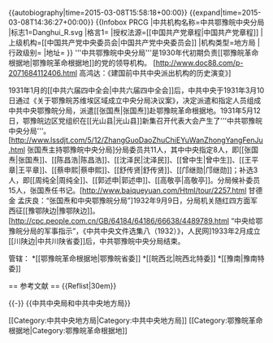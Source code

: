 {{autobiography|time=2015-03-08T15:58:18+00:00}}
{{expand|time=2015-03-08T14:36:27+00:00}}
{{Infobox PRCG
|中共机构名称=中共鄂豫皖中央分局
|标志1=Danghui_R.svg
|格言1=
|授权法源=[[中国共产党章程|中国共产党章程]]
|上级机构=[[中国共产党中央委员会|中国共产党中央委员会]]
|机构类型=地方局
|行政级别=
|地址= 
}}
'''中共鄂豫皖中央分局'''是1930年代初期负责[[鄂豫皖革命根据地|鄂豫皖革命根据地]]的党的领导机构。 <ref name="叶永烈">[http://www.doc88.com/p-2071684112406.html 高鸿达：《建国前中共中央派出机构的历史演变》]</ref>

1931年1月的[[中共六届四中全会|中共六届四中全会]]后，中共中央于1931年3月10日通过《关于鄂豫皖苏维埃区域成立中央分局决议案》，决定派遣和指定人员组成中共中央鄂豫皖分局，派遣[[张国焘|张国焘]]赴鄂豫皖革命根据地。1931年5月12日，鄂豫皖边区党组织在[[光山县|光山县]]新集召开代表大会产生了'''中共鄂豫皖中央分局'''。<ref>[http://www.lssdjt.com/5/12/ZhangGuoDaoZhuChiEYuWanZhongYangFenJu.html 张国焘主持鄂豫皖中央分局]</ref>分局委员共11人，其中中央指定8人，即[[张国焘|张国焘]]、[[陈昌浩|陈昌浩]]、[[沈泽民|沈泽民]]、[[曾中生|曾中生]]、[[王平章|王平章]]、[[蔡申熙|蔡申熙]]、[[舒传贤|舒传贤]]、[[邝继勋|邝继勋]]；补选3人，即[[周纯全|周纯全]]、[[郭述申|郭述申]]、[[高敬亭|高敬亭]]。分局候补委员15人，张国焘任书记。<ref>[http://www.baiqueyuan.com/Html/tour/2257.html 甘德金 孟庆良：“张国焘和中央鄂豫皖分局”]</ref>1932年9月9日，分局机关随红四方面军西征[[豫鄂陕边|豫鄂陕边]]。<ref>[http://cpc.people.com.cn/GB/64184/64186/66638/4489789.html “中央给鄂豫皖分局的军事指示”，《中共中央文件选集八（1932）》，人民网]</ref>1933年2月成立[[川陕边|中共川陕省委]]后，中共鄂豫皖中央分局结束。

管辖：
*[[鄂豫皖革命根据地|鄂豫皖省委]]
*[[皖西北|皖西北特委]]
*[[豫南|豫南特委]]

== 参考文献 ==
{{Reflist|30em}}

{{-}}
{{中共中央局和中共中央地方局}}

[[Category:中共中央地方局|Category:中共中央地方局]]
[[Category:鄂豫皖革命根据地|Category:鄂豫皖革命根据地]]